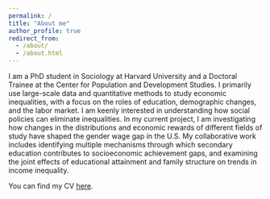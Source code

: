 ```yaml
---
permalink: /
title: "About me"
author_profile: true
redirect_from: 
  - /about/
  - /about.html
---
```


I am a PhD student in Sociology at Harvard University and a Doctoral Trainee at the Center for Population and Development Studies. I primarily use large-scale data and quantitative methods to study economic inequalities, with a focus on the roles of education, demographic changes, and the labor market. I am keenly interested in understanding how social policies can eliminate inequalities. In my current project, I am investigating how changes in the distributions and economic rewards of different fields of study have shaped the gender wage gap in the U.S. My collaborative work includes identifying multiple mechanisms through which secondary education contributes to socioeconomic achievement gaps, and examining the joint effects of educational attainment and family structure on trends in income inequality.

You can find my CV [here](https://jenchenchao.github.io/jc_cv_2024_09.pdf).

